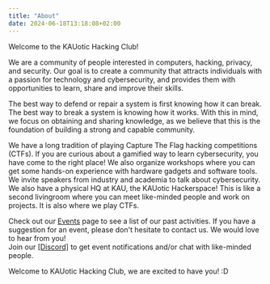 ```yaml
---
title: "About"
date: 2024-06-18T13:18:08+02:00
---
```

Welcome to the KAUotic Hacking Club!

We are a community of people interested in computers, hacking, privacy, and
security. Our goal is to create a community that attracts individuals with a
passion for technology and cybersecurity, and provides them with opportunities
to learn, share and improve their skills.

The best way to defend or repair a system is first knowing how it can break.
The best way to break a system is knowing how it works. With this in mind, we
focus on obtaining and sharing knowledge, as we believe that this is the
foundation of building a strong and capable community.

We have a long tradition of playing Capture The Flag hacking competitions (CTFs).
If you are curious about a gamified way to learn cybersecurity, you have come
to the right place! We also organize workshops where you can get some hands-on
experience with hardware gadgets and software tools. We invite speakers from
industry and academia to talk about cybersecurity. We also have a physical
HQ at KAU, the KAUotic Hackerspace! This is like a second livingroom where
you can meet like-minded people and work on projects. It is also where we
play CTFs.

Check out our [Events](/events) page to see a list of our past activities. If
you have a suggestion for an event, please don't hesitate to contact us. We
would love to hear from you!  
Join our [[Discord]](https://discord.gg/vUxACEG2Qe) to get event notifications
and/or chat with like-minded people.

Welcome to KAUotic Hacking Club, we are excited to have you! :D

